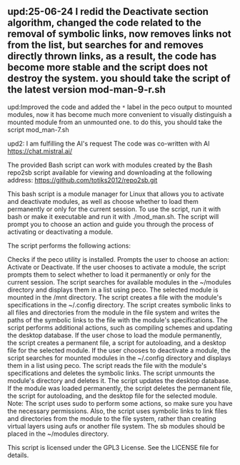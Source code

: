 upd:25-06-24
I redid the Deactivate section algorithm, changed the code related to the removal of symbolic links, now removes links not from the list, but searches for and removes directly thrown links, as a result, the code has become more stable and the script does not destroy the system.
you should take the script of the latest version mod-man-9-r.sh
---------------------------------------------------------------

upd:Improved the code and added the `*` label in the peco output to mounted modules, now it has become much more convenient to visually distinguish a mounted module from an unmounted one. to do this, you should take the script mod_man-7.sh

upd2: I am fulfilling the AI's request The code was co-written with AI https://chat.mistral.ai/

The provided Bash script can work with modules created by the Bash repo2sb script available for viewing and downloading at the following address: https://github.com/totiks2012/repo2sb.git

This bash script is a module manager for Linux that allows you to activate and deactivate modules, as well as choose whether to load them permanently or only for 
the current session. To use the script, run it with bash or make it executable and run it with ./mod_man.sh. 
The script will prompt you to choose an action and guide you through the process of activating or deactivating a module.

The script performs the following actions:

Checks if the peco utility is installed.
Prompts the user to choose an action: Activate or Deactivate.
If the user chooses to activate a module, the script prompts them to select whether to load it permanently or only for the current session.
The script searches for available modules in the ~/modules directory and displays them in a list using peco.
The selected module is mounted in the /mnt directory.
The script creates a file with the module's specifications in the ~/.config directory.
The script creates symbolic links to all files and directories from the module in the 
file system and writes the paths of the symbolic links to the file with the module's specifications.
The script performs additional actions, such as compiling schemes and updating the desktop database.
If the user chose to load the module permanently, the script creates a permanent file, a script for autoloading, and a desktop file for the selected module.
If the user chooses to deactivate a module, the script searches for mounted modules in the ~/.config directory and displays them in a list using peco.
The script reads the file with the module's specifications and deletes the symbolic links.
The script unmounts the module's directory and deletes it.
The script updates the desktop database.
If the module was loaded permanently, the script deletes the permanent file, the script for autoloading, and the desktop file for the selected module.
Note: The script uses sudo to perform some actions, so make sure you have the necessary permissions. Also, the script uses symbolic links to link files and
 directories from the module to the file system, rather than creating virtual layers using aufs or another file system. The sb modules should be placed in the ~/modules directory.

This script is licensed under the GPL3 License. See the LICENSE file for details.
